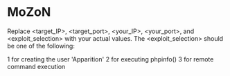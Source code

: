 # MoZoN
Replace <target_IP>, <target_port>, <your_IP>, <your_port>, and <exploit_selection> with your actual values. The <exploit_selection> should be one of the following:

1 for creating the user 'Apparition'
2 for executing phpinfo()
3 for remote command execution

